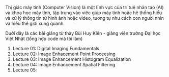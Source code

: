 Thị giác máy tính (Computer Vision) là một lĩnh vực của trí tuệ nhân tạo (AI) và khoa học máy tính, tập trung vào việc giúp máy tính hoặc hệ thống hiểu và xử lý thông tin từ hình ảnh hoặc video, tương tự như cách con người nhìn và hiểu thế giới xung quanh.

Dưới dây là các bài giảng từ thày Bùi Huy Kiên - giảng viên trường Đại học Việt Nhật (tổng hợp code mà tôi làm)
1. Lecture 01: Digital Imaging Fundamentals
2. Lecture 02: Image Enhacement Point Proceesing
3. Lecture 03: Image Enhancement Histogram Equalization
4. Lecture 04: Image Enhancement Spatial Filtering
5. Lecture 05: 